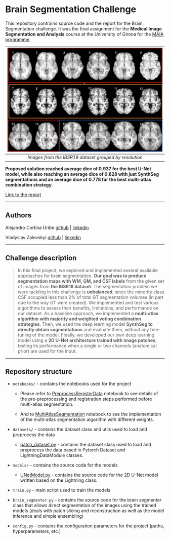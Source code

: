 # Brain Segmentation Challenge
This repository contrains source code and the report for the Brain Segmentation challenge. It was the final assignment for the **Medical Image Segmentation and Analysis** course at the University of Girona for the [MAIA programme](https://maiamaster.udg.edu/).

|![img](figures/ibsr_ex.png)|
| :--: | 
| *Images from the IBSR18 dataset grouped by resolution* |

**Proposed solution reached average dice of 0.937 for the best U-Net model, while also reaching an average dice of 0.828 with just SynthSeg segmentations and  an average dice of 0.778 for the best multi-atlas combination strategy.**

[Link to the report](MISA_Final_Project.pdf)
___
## Authors
Alejandro Cortina Uribe [github](https://github.com/alexCortinaU) | [linkedin](https://www.linkedin.com/in/acortinau/)

Vladyslav Zalevskyi [github](https://github.com/Vivikar) | [linkedin](https://www.linkedin.com/in/vlad-zalevskyi/)
___
## Challenge description

>In this final project, we explored and implemented several available approaches for brain segmentation. **Our goal was to produce segmentation maps with WM, GM, and CSF labels** from the given set of images from **the IBSR18 dataset**. The segmentation problem we were tackling in this challenge is **unbalanced**, since the minority class CSF occupied less than 2% of total GT segmentation volumes (in part due to the way GT were created). We implemented and test various algorithms to assess their benefits, limitations, and performance on our dataset. As a baseline approach, we implemented a **multi-atlas algorithm with majority and weighted voting combination strategies**. Then, we used the deep learning model **SynthSeg to directly obtain segmentations** and evaluate them, without any fine-tuning of the model. Finally, we developed our own deep learning model using a **2D U-Net architecture trained with image patches**, testing its performance when a single or two channels (anatomical prior) are used for the input.
___

## Repository structure

* `notebooks/` - contains the notebooks used for the project


    * Please refer to [PreprocessRegisterData](notebooks/0_PreprocessRegisterData.ipynb) notebook to see details of the pre-preprocessing and registration steps performed before multi-atlas segmentation.

    * And to [MultiAtlasSegmentation](notebooks/1_MultiAtlasSegmentation.ipynb) notebook to see the implementation of the multi-atlas segmentation algorithm with different weights.

 * `datasets/` - contains the dataset class and utils used to load and preprocess the data
    * [patch_dataset.py](datasets/patch_dataset.py) - contains the dataset class used to load and preprocess the data based in Pytorch Dataset and LightningDataModule classes.

* `models/` - contains the source code for the models
    * [UNetModel.py](models/UNetModel.py) - contains the source code for the 2D U-Net model written based on the Lightning class.

*  `train.py` - main script used to train the models

* `brain_segmenter.py` - contains the source code for the brain segmenter class that allows direct segmentation of the images using the trained models (deals with patch slicing and reconstruction as well as the model inference and simple ensembling)

* `config.py` - contains the configuration parameters for the project (paths, hyperparameters, etc.)